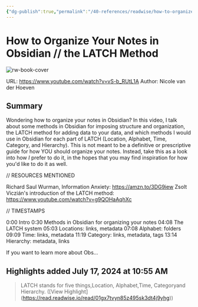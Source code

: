 ```yaml
---
{"dg-publish":true,"permalink":"/40-references/readwise/how-to-organize-your-notes-in-obsidian-the-latch-method/","tags":["rw/articles"]}
---
```


# How to Organize Your Notes in Obsidian // the LATCH Method

![rw-book-cover](https://i.ytimg.com/vi/vS-b_RUtL1A/maxresdefault.jpg)
  
URL: https://www.youtube.com/watch?v=vS-b_RUtL1A
Author: Nicole van der Hoeven

## Summary

Wondering how to organize your notes in Obsidian? In this video, I talk about some methods in Obsidian for imposing structure and organization, the LATCH method for adding data to your data, and which methods I would use in Obsidian for each part of LATCH (Location, Alphabet, Time, Category, and Hierarchy). This is not meant to be a definitive or prescriptive guide for how YOU should organize your notes. Instead, take this as a look into how *I* prefer to do it, in the hopes that you may find inspiration for how you'd like to do it as well.


// RESOURCES MENTIONED

Richard Saul Wurman, Information Anxiety: https://amzn.to/3DG9iew
Zsolt Viczián's introduction of the LATCH method: https://www.youtube.com/watch?v=g9QOHaAqhXc


// TIMESTAMPS

0:00 Intro
0:30 Methods in Obsidian for organizing your notes
04:08 The LATCH system
05:03 Locations: links, metadata
07:08 Alphabet: folders
09:09 Time: links, metadata
11:19 Category: links, metadata, tags
13:14 Hierarchy: metadata, links

If you want to learn more about Obs...

## Highlights added July 17, 2024 at 10:55 AM
>LATCH stands for five things,Location, Alphabet,Time, Categoryand Hierarchy. ([View Highlight] (https://read.readwise.io/read/01gx7tvyn85z495sk3dt4j9yhg))


